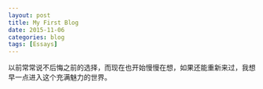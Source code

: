 ```yaml
---
layout: post
title: My First Blog
date: 2015-11-06
categories: blog
tags: [Essays]
---
```

以前常常说不后悔之前的选择，而现在也开始慢慢在想，如果还能重新来过，我想早一点进入这个充满魅力的世界。

